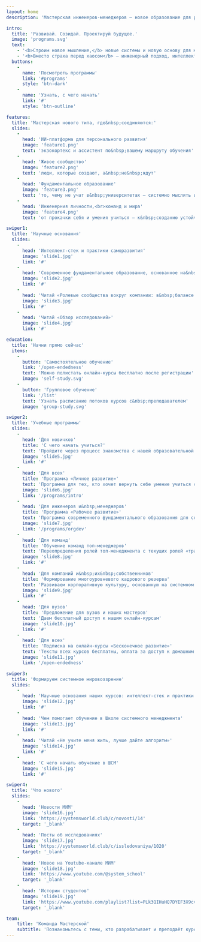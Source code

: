 ```yaml
---
layout: home
description: 'Мастерская инженеров-менеджеров — новое образование для развития системного мышления. Личное развитие, инженерия систем, работа с ИИ. Строим новое мышление для непредсказуемого мира.'

intro:
  title: 'Развивай. Созидай. Проектируй будущее.'
  image: 'programs.svg'
  text:
    - '<b>Строим новое мышление,</b> новые системы и новую основу для мира, который становится всё менее предсказуемым.'
    - '<b>Вместо страха перед хаосом</b> — инженерный подход, интеллект и осознанное развитие.'
  buttons:
    -
      name: 'Посмотреть программы'
      link: '#programs'
      style: 'btn-dark'
    -
      name: 'Узнать, с чего начать'
      link: '#'
      style: 'btn-outline'

features:
  title: 'Мастерская нового типа, где&nbsp;соединяются:'
  slides:
    -
      head: 'ИИ-платформа для персонального развития'
      image: 'feature1.png'
      text: 'экзокортекс и ассистент по&nbsp;вашему маршруту обучения'
    -
      head: 'Живое сообщество'
      image: 'feature2.png'
      text: 'люди, которые создают, а&nbsp;не&nbsp;ждут'
    -
      head: 'Фундаментальное образование'
      image: 'feature3.png'
      text: 'то, чему не учат в&nbsp;университетах — системно мыслить и строить любые системы'
    -
      head: 'Инженерния личности,<br>команд и мира'
      image: 'feature4.png'
      text: 'от прокачки себя и умения учиться — к&nbsp;созданию устойчивых решений в&nbsp;мире'

swiper1:
  title: 'Научные основания'
  slides:
    -
      head: 'Интеллект-стек и практики саморазвития'
      image: 'slide1.jpg'
      link: '#'
    -
      head: 'Современное фундаментальное образование, основанное на&nbsp;связи научно-технических и гуманитарных знаний'
      image: 'slide2.jpg'
      link: '#'
    -
      head: 'Читай «Ролевые сообщества вокруг компании: в&nbsp;балансе между капитализмом и социализмом»'
      image: 'slide3.jpg'
      link: '#'
    -
      head: 'Читай «Обзор исследований»'
      image: 'slide4.jpg'
      link: '#'

education:
  title: 'Начни прямо сейчас'
  items:
    -
      button: 'Самостоятельное обучение'
      link: '/open-endedness'
      text: 'Можно полистать онлайн-курсы бесплатно после регистрации'
      image: 'self-study.svg'
    -
      button: 'Групповое обучение'
      link: '/list'
      text: 'Узнать расписание потоков курсов с&nbsp;преподавателем'
      image: 'group-study.svg'

swiper2:
  title: 'Учебные программы'
  slides:
    -
      head: 'Для новичков'
      title: 'С чего начать учиться?'
      text: 'Пройдите через процесс знакомства с нашей образовательной программой'
      image: 'slide5.jpg'
      link: '#'
    -
      head: 'Для всех'
      title: 'Программа «Личное развитие»'
      text: 'Программа для тех, кто хочет вернуть себе умение учиться сложным предметам, поставить под контроль своё внимание и тело, упорядочить свою жизнь'
      image: 'slide6.jpg'
      link: '/programs/intro'
    -
      head: 'Для инженеров и&nbsp;менеджеров'
      title: 'Программа «Рабочее развитие»'
      text: 'Программа современного фундаментального образования для создания успешных систем, команд, предприятий, сообществ'
      image: 'slide7.jpg'
      link: '/programs/orgdev'
    -
      head: 'Для команд'
      title: 'Обучение команд топ-менеджеров'
      text: 'Переопределения ролей топ-менеджмента с текущих ролей «траблшутеров» на роли организаторов новых процессов и метод работ'
      image: 'slide8.jpg'
      link: '#'
    -
      head: 'Для компаний и&nbsp;их&nbsp;собственников'
      title: 'Формирование многоуровневого кадрового резерва'
      text: 'Развиваем корпоративную культуру, основанную на системном мировоззрении, и не тратим время на поиски новых сотрудников'
      image: 'slide9.jpg'
      link: '#'
    -
      head: 'Для вузов'
      title: 'Предложение для вузов и наших мастеров'
      text: 'Даем бесплатный доступ к нашим онлайн-курсам'
      image: 'slide10.jpg'
      link: '#'
    -
      head: 'Для всех'
      title: 'Подписка на онлайн-курсы «Бесконечное развитие»'
      text: 'Тексты всех курсов бесплатны, оплата за доступ к домашним заданиям и упражнениям'
      image: 'slide11.jpg'
      link: '/open-endedness'

swiper3:
  title: 'Формируем системное мировоззрение'
  slides:
    -
      head: 'Научные основания наших курсов: интеллект-стек и практики саморазвития'
      image: 'slide12.jpg'
      link: '#'
    -
      head: 'Чем помогает обучение в Школе системного менеджмента'
      image: 'slide13.jpg'
      link: '#'
    -
      head: 'Читай «Не учите меня жить, лучше дайте алгоритм»'
      image: 'slide14.jpg'
      link: '#'
    -
      head: 'С чего начать обучение в ШСМ'
      image: 'slide15.jpg'
      link: '#'

swiper4:
  title: 'Что нового'
  slides:
    -
      head: 'Новости МИМ'
      image: 'slide16.jpg'
      link: 'https://systemsworld.club/c/novosti/14'
      target: '_blank'
    -
      head: 'Посты об исследованиях'
      image: 'slide17.jpg'
      link: 'https://systemsworld.club/c/issledovaniya/1020'
      target: '_blank'
    -
      head: 'Новое на Youtube-канале МИМ'
      image: 'slide18.jpg'
      link: 'https://www.youtube.com/@system_school'
      target: '_blank'
    -
      head: 'Истории студентов'
      image: 'slide19.jpg'
      link: 'https://www.youtube.com/playlist?list=PLk3QIHuHQ7DYEF3X9cvad_-4nJoMwhQtg'
      target: '_blank'

team:
    title: 'Команда Мастерской'
    subtitle: 'Познакомьтесь с теми, кто разрабатывает и преподаёт курсы'
---
```

